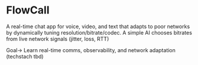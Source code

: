 # FlowCall

A real-time chat app for voice, video, and text that adapts to poor networks by dynamically tuning resolution/bitrate/codec. A simple AI chooses bitrates from live network signals (jitter, loss, RTT)

Goal-> Learn real-time comms, observability, and network adaptation (techstach tbd)